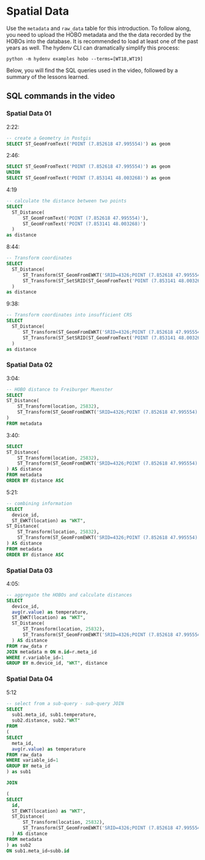 # Spatial Data
Use the `metadata` and `raw_data` table for this introduction. To follow along, you need
to upload the HOBO metadata and the the data recorded by the HOBOs into the
database. It is recommended to load at least one of the past years as well.
The hydenv CLI can dramatically simplify this process:

```
python -m hydenv examples hobo --terms=[WT18,WT19]
```

Below, you will find the SQL queries used in the video, followed by a summary of
the lessons learned.

## SQL commands in the video

### Spatial Data 01

2:22:
```SQL
-- create a Geometry in Postgis
SELECT ST_GeomFromText('POINT (7.852618 47.995554)') as geom
```

2:46:
```SQL
SELECT ST_GeomFromText('POINT (7.852618 47.995554)') as geom
UNION
SELECT ST_GeomFromText('POINT (7.853141 48.003268)') as geom
```

4:19
```SQL
-- calculate the distance between two points
SELECT
  ST_Distance(
      ST_GeomFromText('POINT (7.852618 47.995554)'),
      ST_GeomFromText('POINT (7.853141 48.003268)')
  )
as distance
```

8:44:
```SQL
-- Transform coordinates
SELECT
  ST_Distance(
      ST_Transform(ST_GeomFromEWKT('SRID=4326;POINT (7.852618 47.995554)'), 25832),
      ST_Transform(ST_SetSRID(ST_GeomFromText('POINT (7.853141 48.003268)'), 4326), 25832)
  )
as distance
```

9:38:
```SQL
-- Transform coordinates into insufficient CRS
SELECT
  ST_Distance(
      ST_Transform(ST_GeomFromEWKT('SRID=4326;POINT (7.852618 47.995554)'), 3857),
      ST_Transform(ST_SetSRID(ST_GeomFromText('POINT (7.853141 48.003268)'), 4326), 3857)
  )
as distance
```

### Spatial Data 02

3:04:
```SQL
-- HOBO distance to Freiburger Muenster
SELECT
ST_Distance(
    ST_Transform(location, 25832),
    ST_Transform(ST_GeomFromEWKT('SRID=4326;POINT (7.852618 47.995554)'), 25832)
)
FROM metadata
```

3:40:
```SQL
SELECT
ST_Distance(
    ST_Transform(location, 25832),
    ST_Transform(ST_GeomFromEWKT('SRID=4326;POINT (7.852618 47.995554)'), 25832)
) AS distance
FROM metadata
ORDER BY distance ASC
```

5:21:
```SQL
-- combining information
SELECT
  device_id,
  ST_EWKT(location) as "WKT",
ST_Distance(
    ST_Transform(location, 25832),
    ST_Transform(ST_GeomFromEWKT('SRID=4326;POINT (7.852618 47.995554)'), 25832)
) AS distance
FROM metadata
ORDER BY distance ASC
```

### Spatial Data 03

4:05:
```SQL
-- aggregate the HOBOs and calculate distances
SELECT
  device_id,
  avg(r.value) as temperature,
  ST_EWKT(location) as "WKT",
  ST_Distance(
      ST_Transform(location, 25832),
      ST_Transform(ST_GeomFromEWKT('SRID=4326;POINT (7.852618 47.995554)'), 25832)
  ) AS distance
FROM raw_data r
JOIN metadata m ON m.id=r.meta_id
WHERE r.variable_id=1
GROUP BY m.device_id, "WKT", distance
```

### Spatial Data 04

5:12
```SQL
-- select from a sub-query - sub-query JOIN
SELECT
  sub1.meta_id, sub1.temperature,
  sub2.distance, sub2."WKT"
FROM
(
SELECT
  meta_id,
  avg(r.value) as temperature
FROM raw_data
WHERE variable_id=1
GROUP BY meta_id
) as sub1

JOIN

(
SELECT
  id,
  ST_EWKT(location) as "WKT",
  ST_Distance(
      ST_Transform(location, 25832),
      ST_Transform(ST_GeomFromEWKT('SRID=4326;POINT (7.852618 47.995554)'), 25832)
  ) AS distance
FROM metadata
) as sub2
ON sub1.meta_id=subb.id
```

